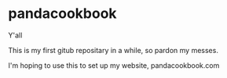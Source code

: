 # pandacookbook
Y'all

This is my first gitub repositary in a while, so pardon my messes.

I'm hoping to use this to set up my website, pandacookbook.com

